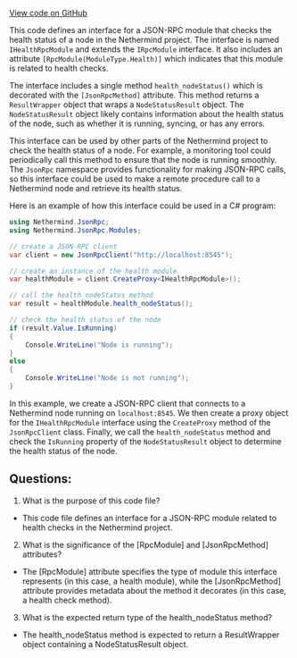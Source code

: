 [View code on GitHub](https://github.com/nethermindeth/nethermind/Nethermind.HealthChecks/IHealthRpcModule.cs)

This code defines an interface for a JSON-RPC module that checks the health status of a node in the Nethermind project. The interface is named `IHealthRpcModule` and extends the `IRpcModule` interface. It also includes an attribute `[RpcModule(ModuleType.Health)]` which indicates that this module is related to health checks.

The interface includes a single method `health_nodeStatus()` which is decorated with the `[JsonRpcMethod]` attribute. This method returns a `ResultWrapper` object that wraps a `NodeStatusResult` object. The `NodeStatusResult` object likely contains information about the health status of the node, such as whether it is running, syncing, or has any errors.

This interface can be used by other parts of the Nethermind project to check the health status of a node. For example, a monitoring tool could periodically call this method to ensure that the node is running smoothly. The `JsonRpc` namespace provides functionality for making JSON-RPC calls, so this interface could be used to make a remote procedure call to a Nethermind node and retrieve its health status.

Here is an example of how this interface could be used in a C# program:

```csharp
using Nethermind.JsonRpc;
using Nethermind.JsonRpc.Modules;

// create a JSON-RPC client
var client = new JsonRpcClient("http://localhost:8545");

// create an instance of the health module
var healthModule = client.CreateProxy<IHealthRpcModule>();

// call the health_nodeStatus method
var result = healthModule.health_nodeStatus();

// check the health status of the node
if (result.Value.IsRunning)
{
    Console.WriteLine("Node is running");
}
else
{
    Console.WriteLine("Node is not running");
}
```

In this example, we create a JSON-RPC client that connects to a Nethermind node running on `localhost:8545`. We then create a proxy object for the `IHealthRpcModule` interface using the `CreateProxy` method of the `JsonRpcClient` class. Finally, we call the `health_nodeStatus` method and check the `IsRunning` property of the `NodeStatusResult` object to determine the health status of the node.
## Questions: 
 1. What is the purpose of this code file?
- This code file defines an interface for a JSON-RPC module related to health checks in the Nethermind project.

2. What is the significance of the [RpcModule] and [JsonRpcMethod] attributes?
- The [RpcModule] attribute specifies the type of module this interface represents (in this case, a health module), while the [JsonRpcMethod] attribute provides metadata about the method it decorates (in this case, a health check method).

3. What is the expected return type of the health_nodeStatus method?
- The health_nodeStatus method is expected to return a ResultWrapper object containing a NodeStatusResult object.